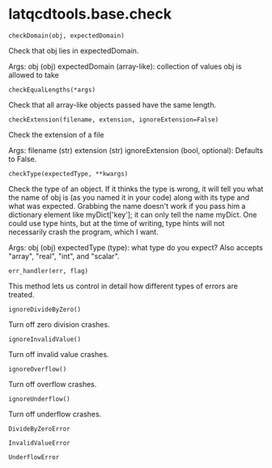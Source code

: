 latqcdtools.base.check
=============

`checkDomain(obj, expectedDomain)`

Check that obj lies in expectedDomain.

Args:
    obj (obj)
    expectedDomain (array-like): collection of values obj is allowed to take

`checkEqualLengths(*args)`

Check that all array-like objects passed have the same length. 

`checkExtension(filename, extension, ignoreExtension=False)`

Check the extension of a file

Args:
    filename (str)
    extension (str)
    ignoreExtension (bool, optional): Defaults to False.

`checkType(expectedType, **kwargs)`

Check the type of an object. If it thinks the type is wrong, it will tell you what the
name of obj is (as you named it in your code) along with its type and what was expected.
Grabbing the name doesn't work if you pass him a dictionary element like myDict['key'];
it can only tell the name myDict. One could use type hints, but at the time of writing,
type hints will not necessarily crash the program, which I want.

Args:
    obj (obj)
    expectedType (type): what type do you expect? Also accepts "array", "real", "int", and "scalar".

`err_handler(err, flag)`

This method lets us control in detail how different types of errors are treated. 

`ignoreDivideByZero()`

Turn off zero division crashes. 

`ignoreInvalidValue()`

Turn off invalid value crashes. 

`ignoreOverflow()`

Turn off overflow crashes. 

`ignoreUnderflow()`

Turn off underflow crashes. 

`DivideByZeroError
`


`InvalidValueError
`


`UnderflowError
`


